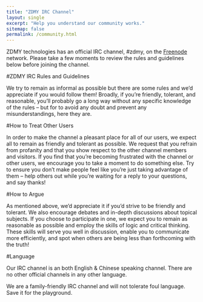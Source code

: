 ```yaml
---
title: "ZDMY IRC Channel"
layout: single
excerpt: "Help you understand our community works."
sitemap: false
permalink: /community.html
---
```


ZDMY technologies has an official IRC channel, #zdmy, on the [Freenode](http://freenode.net/) network. Please take a few moments to review the rules and guidelines below before joining the channel.

#ZDMY IRC Rules and Guidelines

We try to remain as informal as possible but there are some rules and we’d appreciate if you would follow them! Broadly, if you’re friendly, tolerant, and reasonable, you’ll probably go a long way without any specific knowledge of the rules – but for to avoid any doubt and prevent any misunderstandings, here they are.

#How to Treat Other Users

In order to make the channel a pleasant place for all of our users, we expect all to remain as friendly and tolerant as possible. We request that you refrain from profanity and that you show respect to the other channel members and visitors. If you find that you’re becoming frustrated with the channel or other users, we encourage you to take a moment to do something else. Try to ensure you don’t make people feel like you’re just taking advantage of them – help others out while you’re waiting for a reply to your questions, and say thanks!

#How to Argue

As mentioned above, we’d appreciate it if you’d strive to be friendly and tolerant. We also encourage debates and in-depth discussions about topical subjects. If you choose to participate in one, we expect you to remain as reasonable as possible and employ the skills of logic and critical thinking. These skills will serve you well in discussion, enable you to communicate more efficiently, and spot when others are being less than forthcoming with the truth!

#Language

Our IRC channel is an both English & Chinese speaking channel. There are no other official channels in any other language.

We are a family-friendly IRC channel and will not tolerate foul language. Save it for the playground.
